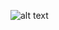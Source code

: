 ![alt text](https://media.licdn.com/dms/image/D4D2DAQGNAuPwvMLlGw/profile-treasury-document-images_1280/1/1727388289188?e=1728518400&v=beta&t=QCt_Kibq45OMBGtIcRPR7p2PPltdmdOL6La8A76SixI)
